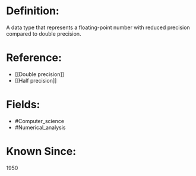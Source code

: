 

# Definition:
A data type that represents a floating-point number with reduced precision compared to double precision.

# Reference:
- [[Double precision]]
- [[Half precision]]

# Fields: 
- #Computer_science
- #Numerical_analysis

# Known Since:
1950

